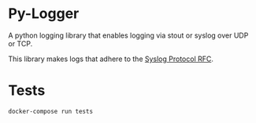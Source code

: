# Py-Logger

A python logging library that enables logging via stout or syslog over UDP or TCP.

This library makes logs that adhere to the [Syslog Protocol RFC](https://tools.ietf.org/html/rfc5424).

# Tests

`docker-compose run tests`
